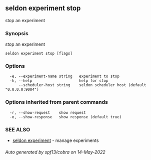 ## seldon experiment stop

stop an experiment

### Synopsis

stop an experiment

```
seldon experiment stop [flags]
```

### Options

```
  -e, --experiment-name string   experiment to stop
  -h, --help                     help for stop
      --scheduler-host string    seldon scheduler host (default "0.0.0.0:9004")
```

### Options inherited from parent commands

```
  -r, --show-request    show request
  -o, --show-response   show response (default true)
```

### SEE ALSO

* [seldon experiment](seldon_experiment.md)	 - manage experiments

###### Auto generated by spf13/cobra on 14-May-2022
